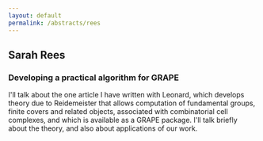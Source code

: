 ```yaml
---
layout: default
permalink: /abstracts/rees
---
```


## Sarah Rees

### Developing a practical algorithm for GRAPE

I'll talk about the one article I have written with Leonard, which develops theory due to Reidemeister that allows computation of 
fundamental groups, finite covers and related objects, associated with combinatorial cell complexes,
and which is available as a GRAPE package. I'll talk briefly about the theory, and also about applications of our work.

